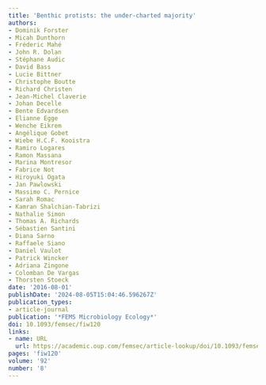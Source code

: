 ```yaml
---
title: 'Benthic protists: the under-charted majority'
authors:
- Dominik Forster
- Micah Dunthorn
- Fréderic Mahé
- John R. Dolan
- Stéphane Audic
- David Bass
- Lucie Bittner
- Christophe Boutte
- Richard Christen
- Jean-Michel Claverie
- Johan Decelle
- Bente Edvardsen
- Elianne Egge
- Wenche Eikrem
- Angélique Gobet
- Wiebe H.C.F. Kooistra
- Ramiro Logares
- Ramon Massana
- Marina Montresor
- Fabrice Not
- Hiroyuki Ogata
- Jan Pawlowski
- Massimo C. Pernice
- Sarah Romac
- Kamran Shalchian-Tabrizi
- Nathalie Simon
- Thomas A. Richards
- Sébastien Santini
- Diana Sarno
- Raffaele Siano
- Daniel Vaulot
- Patrick Wincker
- Adriana Zingone
- Colomban De Vargas
- Thorsten Stoeck
date: '2016-08-01'
publishDate: '2024-08-05T15:04:46.596267Z'
publication_types:
- article-journal
publication: '*FEMS Microbiology Ecology*'
doi: 10.1093/femsec/fiw120
links:
- name: URL
  url: https://academic.oup.com/femsec/article-lookup/doi/10.1093/femsec/fiw120
pages: 'fiw120'
volume: '92'
number: '8'
---
```

